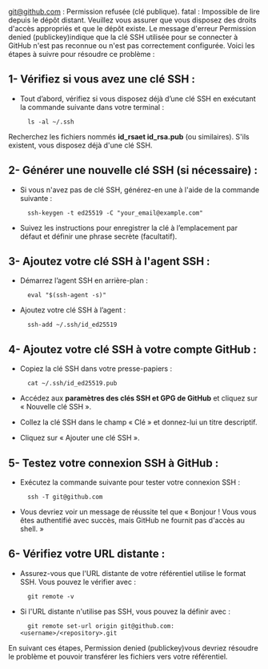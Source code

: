 git@github.com : Permission refusée (clé publique). fatal : Impossible de lire depuis le dépôt distant. Veuillez vous assurer que vous disposez des droits d'accès appropriés et que le dépôt existe.
Le message d'erreur Permission denied (publickey)indique que la clé SSH utilisée pour se connecter à GitHub n'est pas reconnue ou n'est pas correctement configurée. Voici les étapes à suivre pour résoudre ce problème :

## 1- Vérifiez si vous avez une clé SSH :

- Tout d’abord, vérifiez si vous disposez déjà d’une clé SSH en exécutant la commande suivante dans votre terminal :

		ls -al ~/.ssh

Recherchez les fichiers nommés **id_rsaet id_rsa.pub** (ou similaires). S'ils existent, vous disposez déjà d'une clé SSH.

## 2- Générer une nouvelle clé SSH (si nécessaire) :

- Si vous n'avez pas de clé SSH, générez-en une à l'aide de la commande suivante :

		ssh-keygen -t ed25519 -C "your_email@example.com"

- Suivez les instructions pour enregistrer la clé à l’emplacement par défaut et définir une phrase secrète (facultatif).

## 3- Ajoutez votre clé SSH à l'agent SSH :

- Démarrez l’agent SSH en arrière-plan :

		eval "$(ssh-agent -s)"

- Ajoutez votre clé SSH à l’agent :

		ssh-add ~/.ssh/id_ed25519

## 4- Ajoutez votre clé SSH à votre compte GitHub :

- Copiez la clé SSH dans votre presse-papiers :

		cat ~/.ssh/id_ed25519.pub

- Accédez aux **paramètres des clés SSH et GPG de GitHub** et cliquez sur « Nouvelle clé SSH ».

- Collez la clé SSH dans le champ « Clé » et donnez-lui un titre descriptif.

- Cliquez sur « Ajouter une clé SSH ».

## 5- Testez votre connexion SSH à GitHub :

- Exécutez la commande suivante pour tester votre connexion SSH :

		ssh -T git@github.com

- Vous devriez voir un message de réussite tel que « Bonjour ! Vous vous êtes authentifié avec succès, mais GitHub ne fournit pas d'accès au shell. »

## 6- Vérifiez votre URL distante :

- Assurez-vous que l'URL distante de votre référentiel utilise le format SSH. Vous pouvez le vérifier avec :

		git remote -v

- Si l'URL distante n'utilise pas SSH, vous pouvez la définir avec :



		git remote set-url origin git@github.com:<username>/<repository>.git
	
En suivant ces étapes, Permission denied (publickey)vous devriez résoudre le problème et pouvoir transférer les fichiers vers votre référentiel.
